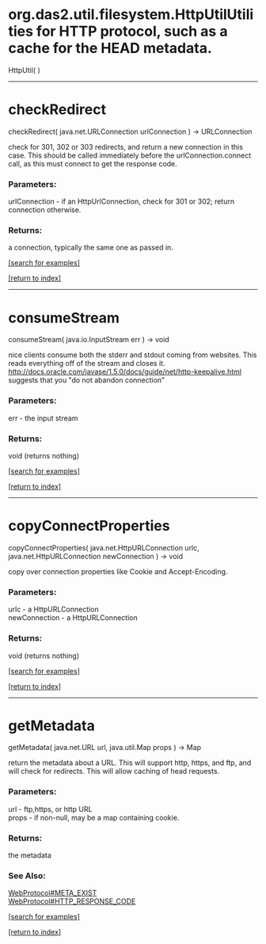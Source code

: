 # org.das2.util.filesystem.HttpUtilUtilities for HTTP protocol, such as a cache for the HEAD metadata.
HttpUtil( )


***
<a name="checkRedirect"></a>
# checkRedirect
checkRedirect( java.net.URLConnection urlConnection ) &rarr; URLConnection

check for 301, 302 or 303 redirects, and return a new connection in this case.
 This should be called immediately before the urlConnection.connect call,
 as this must connect to get the response code.

### Parameters:
urlConnection - if an HttpUrlConnection, check for 301 or 302; return connection otherwise.

### Returns:
a connection, typically the same one as passed in.

<a href="https://github.com/autoplot/dev/search?q=checkRedirect&unscoped_q=checkRedirect">[search for examples]</a>

<a href="https://github.com/autoplot/documentation/blob/master/javadoc/index-all.md">[return to index]</a>

***
<a name="consumeStream"></a>
# consumeStream
consumeStream( java.io.InputStream err ) &rarr; void

nice clients consume both the stderr and stdout coming from websites.
 This reads everything off of the stream and closes it.
 http://docs.oracle.com/javase/1.5.0/docs/guide/net/http-keepalive.html 
 suggests that you "do not abandon connection"

### Parameters:
err - the input stream

### Returns:
void (returns nothing)


<a href="https://github.com/autoplot/dev/search?q=consumeStream&unscoped_q=consumeStream">[search for examples]</a>

<a href="https://github.com/autoplot/documentation/blob/master/javadoc/index-all.md">[return to index]</a>

***
<a name="copyConnectProperties"></a>
# copyConnectProperties
copyConnectProperties( java.net.HttpURLConnection urlc, java.net.HttpURLConnection newConnection ) &rarr; void

copy over connection properties like Cookie and Accept-Encoding.

### Parameters:
urlc - a HttpURLConnection
<br>newConnection - a HttpURLConnection

### Returns:
void (returns nothing)


<a href="https://github.com/autoplot/dev/search?q=copyConnectProperties&unscoped_q=copyConnectProperties">[search for examples]</a>

<a href="https://github.com/autoplot/documentation/blob/master/javadoc/index-all.md">[return to index]</a>

***
<a name="getMetadata"></a>
# getMetadata
getMetadata( java.net.URL url, java.util.Map props ) &rarr; Map

return the metadata about a URL.  This will support http, https,
 and ftp, and will check for redirects.  This will
 allow caching of head requests.

### Parameters:
url - ftp,https, or http URL
<br>props - if non-null, may be a map containing cookie.

### Returns:
the metadata
### See Also:
<a href='WebProtocol.md#META_EXIST'>WebProtocol#META_EXIST</a> <br>
<a href='WebProtocol.md#HTTP_RESPONSE_CODE'>WebProtocol#HTTP_RESPONSE_CODE</a> <br>

<a href="https://github.com/autoplot/dev/search?q=getMetadata&unscoped_q=getMetadata">[search for examples]</a>

<a href="https://github.com/autoplot/documentation/blob/master/javadoc/index-all.md">[return to index]</a>

